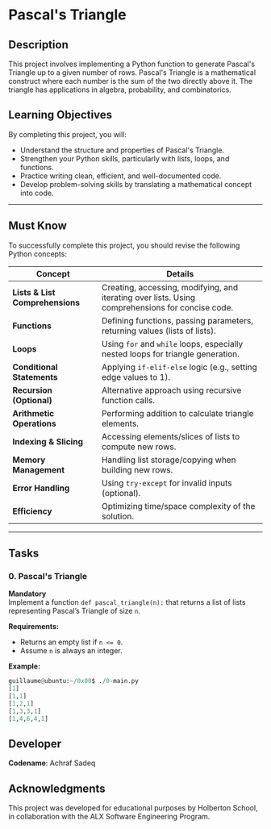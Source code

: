 # Pascal's Triangle

## **Description**

This project involves implementing a Python function to generate Pascal's Triangle up to a given number of rows. Pascal's Triangle is a mathematical construct where each number is the sum of the two directly above it. The triangle has applications in algebra, probability, and combinatorics.

## **Learning Objectives**

By completing this project, you will:
- Understand the structure and properties of Pascal's Triangle.
- Strengthen your Python skills, particularly with lists, loops, and functions.
- Practice writing clean, efficient, and well-documented code.
- Develop problem-solving skills by translating a mathematical concept into code.

---

## **Must Know**

To successfully complete this project, you should revise the following Python concepts:

| **Concept**               | **Details**                                                                 |
|---------------------------|-----------------------------------------------------------------------------|
| **Lists & List Comprehensions** | Creating, accessing, modifying, and iterating over lists. Using comprehensions for concise code. |
| **Functions**             | Defining functions, passing parameters, returning values (lists of lists).  |
| **Loops**                 | Using `for` and `while` loops, especially nested loops for triangle generation. |
| **Conditional Statements**| Applying `if-elif-else` logic (e.g., setting edge values to 1).             |
| **Recursion (Optional)**  | Alternative approach using recursive function calls.                        |
| **Arithmetic Operations** | Performing addition to calculate triangle elements.                         |
| **Indexing & Slicing**    | Accessing elements/slices of lists to compute new rows.                     |
| **Memory Management**     | Handling list storage/copying when building new rows.                       |
| **Error Handling**        | Using `try-except` for invalid inputs (optional).                           |
| **Efficiency**            | Optimizing time/space complexity of the solution.                           |

---

## **Tasks**

### **0. Pascal's Triangle**
**Mandatory**  
Implement a function `def pascal_triangle(n):` that returns a list of lists representing Pascal’s Triangle of size `n`.

**Requirements:**
- Returns an empty list if `n <= 0`.
- Assume `n` is always an integer.

**Example:**
```python
guillaume@ubuntu:~/0x00$ ./0-main.py
[1]
[1,1]
[1,2,1]
[1,3,3,1]
[1,4,6,4,1]
```
## **Developer**

**Codename**: Achraf Sadeq  

## **Acknowledgments**

This project was developed for educational purposes by Holberton School, in collaboration with the ALX Software Engineering Program.

